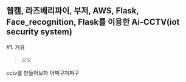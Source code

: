 웹캠, 라즈베리파이, 부저, AWS, Flask, Face_recognition, Flask를 이용한 Ai-CCTV(iot security system)
--------
#1. 개요
> 오오

cctv를 만들어보자
  어쩌구저쩌구
